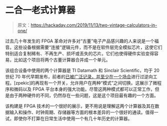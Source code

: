 # 二合一老式计算器

> 原文：<https://hackaday.com/2019/11/13/two-vintage-calculators-in-one/>

过去几十年发生的 FPGA 革命对许多对“古董”电子产品感兴趣的人来说是一个福音。这些设备根据需要“连接”逻辑元件，而不是在软件层完全模拟芯片，这使它们特别适合复制稀有、不再生产、损坏或丢失的芯片。它们也使得硬件实验变得容易，比如这个项目将两个古董计算器合并成一个单元。

该组合设备中使用的两个计算器是 TI Datamath 和 Sinclair Scientific，均于 20 世纪 70 年代早期发布，前者的[已被广泛记录，并至少在一个场合](https://hackaday.com/2013/08/30/ken-shirriff-completely-reverse-engineers-the-1974-sinclair-scientific-calculator/)进行过逆向工程。[zpekic]的再现有一个开关，允许用户在两种“模式”之间切换。这展示了微程序和微码以及 FPGA 平台本身的强大功能。尽管这两种模式都可以正常工作，但是由于两种硬件的不同，仍然存在一些问题，这是这个项目最有趣的一个方面。

该构建是 FPGA 技术的一个很好的展示，更不用说是理解这两个计算器及其在数据输入和操作、时钟周期、存储器等方面的根本差异的一个很好的通读。值得一试，即使你不打算在日常生活中使用一个有几十年历史的计算器。